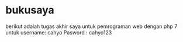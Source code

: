 # bukusaya
berikut adalah tugas akhir saya untuk pemrograman web dengan php 7
untuk username: cahyo
      Pasword : cahyo123

